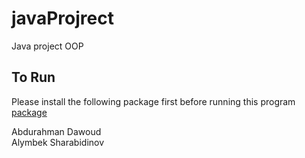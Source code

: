 # javaProjrect
Java project OOP

## To Run
Please install the following package first before running this program [package](https://mvnrepository.com/artifact/com.googlecode.json-simple/json-simple/1.1)


Abdurahman Dawoud<br />
Alymbek Sharabidinov

